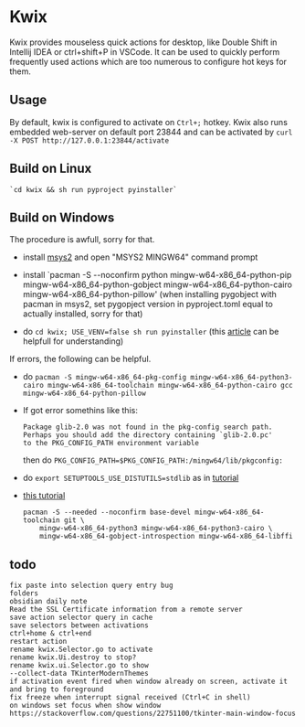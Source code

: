 # Kwix

Kwix provides mouseless quick actions for desktop, like Double Shift in Intellij IDEA or ctrl+shift+P in VSCode.
It can be used to quickly perform frequently used actions which are too numerous to configure hot keys for them.

## Usage

By default, kwix is configured to activate on `Ctrl+;` hotkey.
Kwix also runs embedded web-server on default port 23844 and can be activated by `curl -X POST http://127.0.0.1:23844/activate`




## Build on Linux

	`cd kwix && sh run pyproject pyinstaller`

## Build on Windows

The procedure is awfull, sorry for that.

-	install [msys2](https://www.msys2.org/) and open "MSYS2 MINGW64" command prompt

-	install `pacman -S --noconfirm python mingw-w64-x86_64-python-pip mingw-w64-x86_64-python-gobject mingw-w64-x86_64-python-cairo mingw-w64-x86_64-python-pillow'
	(when installing pygobject with pacman in msys2, set pygopject version in pyproject.toml equal to actually installed, sorry for that)

-	do `cd kwix; USE_VENV=false sh run pyinstaller` (this [article](https://snarky.ca/why-you-should-use-python-m-pip/) can be helpfull for understanding)


If errors, the following can be helpful.

-	do `pacman -S mingw-w64-x86_64-pkg-config mingw-w64-x86_64-python3-cairo mingw-w64-x86_64-toolchain mingw-w64-x86_64-python-cairo gcc mingw-w64-x86_64-python-pillow`

-	If got error somethins like this:

		Package glib-2.0 was not found in the pkg-config search path.
		Perhaps you should add the directory containing `glib-2.0.pc'
		to the PKG_CONFIG_PATH environment variable

	then do `PKG_CONFIG_PATH=$PKG_CONFIG_PATH:/mingw64/lib/pkgconfig:`

-	do `export SETUPTOOLS_USE_DISTUTILS=stdlib` as in [tutorial](https://www.msys2.org/news/#2021-12-21-potential-incompatibilities-with-newer-python-setuptools)

-	[this tutorial](https://pygobject.readthedocs.io/en/latest/devguide/dev_environ.html#windows-logo-windows)

		pacman -S --needed --noconfirm base-devel mingw-w64-x86_64-toolchain git \
			mingw-w64-x86_64-python3 mingw-w64-x86_64-python3-cairo \
			mingw-w64-x86_64-gobject-introspection mingw-w64-x86_64-libffi


## todo

	fix paste into selection query entry bug
	folders
	obsidian daily note
	Read the SSL Certificate information from a remote server
	save action selector query in cache
	save selectors between activations
	ctrl+home & ctrl+end
	restart action
	rename kwix.Selector.go to activate
	rename kwix.Ui.destroy to stop?
	rename kwix.ui.Selector.go to show
	--collect-data TKinterModernThemes
	if activation event fired when window already on screen, activate it and bring to foreground
	fix freeze when interrupt signal received (Ctrl+C in shell)
	on windows set focus when show window
	https://stackoverflow.com/questions/22751100/tkinter-main-window-focus